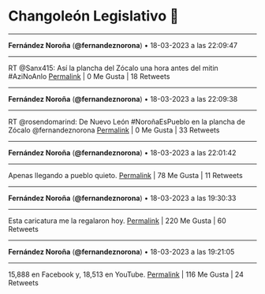 # Changoleón Legislativo 🙈
*****
**Fernández Noroña** (**@fernandeznorona**) • 18-03-2023 a las 22:09:47
*****
RT @Sanx415: Así la plancha del Zócalo una hora antes del mitin #AziNoAnlo
[Permalink](https://twitter.com/fernandeznorona/status/1637335538758721536) | 0 Me Gusta | 18 Retweets
*****
**Fernández Noroña** (**@fernandeznorona**) • 18-03-2023 a las 22:09:38
*****
RT @rosendomarind: De Nuevo León #NoroñaEsPueblo en la plancha de Zócalo @fernandeznorona
[Permalink](https://twitter.com/fernandeznorona/status/1637335500527640584) | 0 Me Gusta | 33 Retweets
*****
**Fernández Noroña** (**@fernandeznorona**) • 18-03-2023 a las 22:01:42
*****
Apenas llegando a pueblo quieto.
[Permalink](https://twitter.com/fernandeznorona/status/1637333506727743490) | 78 Me Gusta | 11 Retweets
*****
**Fernández Noroña** (**@fernandeznorona**) • 18-03-2023 a las 19:30:33
*****
Esta caricatura me la regalaron hoy.
[Permalink](https://twitter.com/fernandeznorona/status/1637295466345029632) | 220 Me Gusta | 60 Retweets
*****
**Fernández Noroña** (**@fernandeznorona**) • 18-03-2023 a las 19:21:05
*****
15,888 en Facebook y, 18,513 en YouTube.
[Permalink](https://twitter.com/fernandeznorona/status/1637293085423173633) | 116 Me Gusta | 24 Retweets
